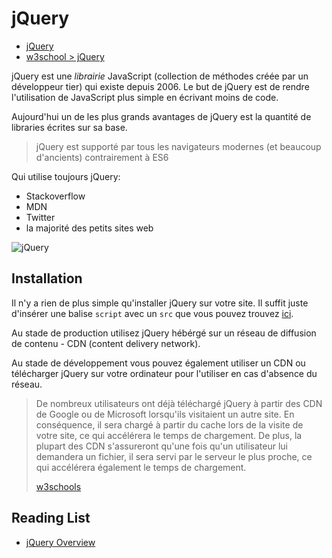 # jQuery

+ [jQuery](https://jquery.com/)
+ [w3school > jQuery](https://www.w3schools.com/jquery/jquery_intro.asp)

jQuery est une *librairie* JavaScript (collection de méthodes créée par un développeur tier) qui existe depuis 2006. Le but de jQuery est de rendre l'utilisation de JavaScript plus simple en écrivant moins de code.

Aujourd'hui un de les plus grands avantages de jQuery est la quantité de libraries écrites sur sa base.

> jQuery est supporté par tous les navigateurs modernes (et beaucoup d'ancients) contrairement à ES6

Qui utilise toujours jQuery:

+ Stackoverflow
+ MDN
+ Twitter
+ la majorité des petits sites web

![jQuery](http://www.commitstrip.com/wp-content/uploads/2015/02/Strip-Jquery-forever-650-final.jpg)

## Installation

Il n'y a rien de plus simple qu'installer jQuery sur votre site. Il suffit juste d'insérer une balise `script` avec un `src` que vous pouvez trouvez [ici](https://jquery.com/download/#using-jquery-with-a-cdn).

Au stade de production utilisez jQuery hébérgé sur un réseau de diffusion de contenu - CDN (content delivery network).

Au stade de développement vous pouvez également utiliser un CDN ou télécharger jQuery sur votre ordinateur pour l'utiliser en cas d'absence du réseau.

> De nombreux utilisateurs ont déjà téléchargé jQuery à partir des CDN de Google ou de Microsoft lorsqu'ils visitaient un autre site. En conséquence, il sera chargé à partir du cache lors de la visite de votre site, ce qui accélérera le temps de chargement. De plus, la plupart des CDN s'assureront qu'une fois qu'un utilisateur lui demandera un fichier, il sera servi par le serveur le plus proche, ce qui accélérera également le temps de chargement.
>
> [w3schools](https://www.w3schools.com/jquery/jquery_get_started.asp)

## Reading List

+ [jQuery Overview](https://blog.cloudboost.io/dom-manipulation-with-jquery-448124ec1006)